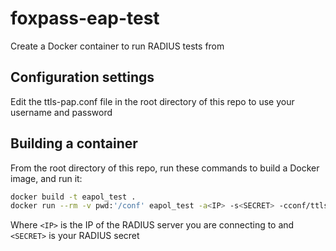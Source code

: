 # foxpass-eap-test
Create a Docker container to run RADIUS tests from

## Configuration settings

Edit the ttls-pap.conf file in the root directory of this repo to use your username and password

## Building a container

From the root directory of this repo, run these commands to build a Docker image, and run it:

```bash
docker build -t eapol_test .
docker run --rm -v pwd:'/conf' eapol_test -a<IP> -s<SECRET> -cconf/ttls-pap.conf
```

Where `<IP>` is the IP of the RADIUS server you are connecting to and `<SECRET>` is your RADIUS secret

